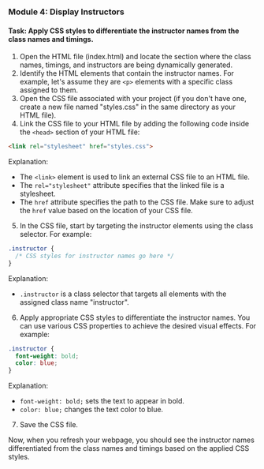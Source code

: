 

### Module 4: Display Instructors

#### Task: Apply CSS styles to differentiate the instructor names from the class names and timings.

1. Open the HTML file (index.html) and locate the section where the class names, timings, and instructors are being dynamically generated.
2. Identify the HTML elements that contain the instructor names. For example, let's assume they are `<p>` elements with a specific class assigned to them.
3. Open the CSS file associated with your project (if you don't have one, create a new file named "styles.css" in the same directory as your HTML file).
4. Link the CSS file to your HTML file by adding the following code inside the `<head>` section of your HTML file:

```html
<link rel="stylesheet" href="styles.css">
```

Explanation:
- The `<link>` element is used to link an external CSS file to an HTML file.
- The `rel="stylesheet"` attribute specifies that the linked file is a stylesheet.
- The `href` attribute specifies the path to the CSS file. Make sure to adjust the `href` value based on the location of your CSS file.

5. In the CSS file, start by targeting the instructor elements using the class selector. For example:

```css
.instructor {
  /* CSS styles for instructor names go here */
}
```

Explanation:
- `.instructor` is a class selector that targets all elements with the assigned class name "instructor".

6. Apply appropriate CSS styles to differentiate the instructor names. You can use various CSS properties to achieve the desired visual effects. For example:

```css
.instructor {
  font-weight: bold;
  color: blue;
}
```

Explanation:
- `font-weight: bold;` sets the text to appear in bold.
- `color: blue;` changes the text color to blue.

7. Save the CSS file.

Now, when you refresh your webpage, you should see the instructor names differentiated from the class names and timings based on the applied CSS styles.


